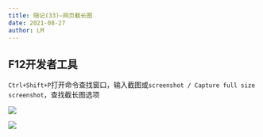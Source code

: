 ```yaml
---
title: 随记(33)—网页截长图
date: 2021-08-27
author: LM
---
```


## F12开发者工具

`Ctrl+Shift+P`打开命令查找窗口，输入截图或`screenshot / Capture full size screenshot`，查找截长图选项

![](https://gitee.com/LM-J/drawingbed/raw/master/img/20210826170627.png)

![](https://gitee.com/LM-J/drawingbed/raw/master/img/20210826170723.png)

